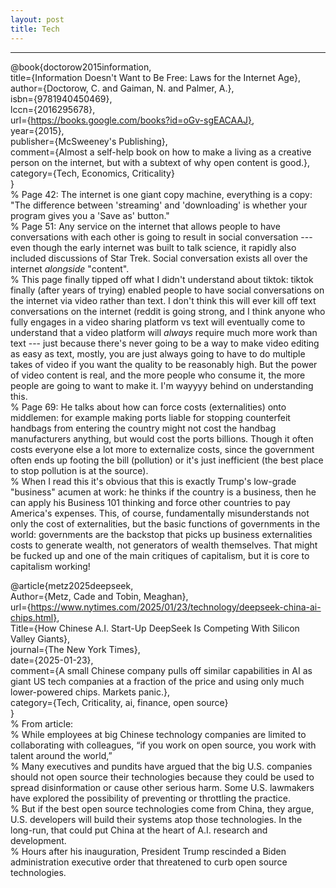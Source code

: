 ```yaml
---
layout: post
title: Tech
---
```


--------------------------------------------------------------------------------

@book{doctorow2015information,  
  title={Information Doesn't Want to Be Free: Laws for the Internet Age},  
  author={Doctorow, C. and Gaiman, N. and Palmer, A.},  
  isbn={9781940450469},  
  lccn={2016295678},  
  url={https://books.google.com/books?id=oGv-sgEACAAJ},  
  year={2015},  
  publisher={McSweeney's Publishing},   
  comment={Almost a self-help book on how to make a living as a creative person on the internet, but with a subtext of why open content is good.},  
  category={Tech, Economics, Criticality}  
}  
% Page 42: The internet is one giant copy machine, everything is a copy: "The difference between 'streaming' and 'downloading' is whether your program gives you a 'Save as' button."  
% Page 51: Any service on the internet that allows people to have conversations with each other is going to result in social conversation --- even though the early internet was built to talk science, it rapidly also included discussions of Star Trek. Social conversation exists all over the internet _alongside_ "content".  
    % This page finally tipped off what I didn't understand about tiktok: tiktok finally (after years of trying) enabled people to have social conversations on the internet via video rather than text. I don't think this will ever kill off text conversations on the internet (reddit is going strong, and I think anyone who fully engages in a video sharing platform vs text will eventually come to understand that a video platform will _always_ require much more work than text --- just because there's never going to be a way to make video editing as easy as text, mostly, you are just always going to have to do multiple takes of video if you want the quality to be reasonably high. But the power of video content is real, and the more people who consume it, the more people are going to want to make it. I'm wayyyy behind on understanding this.  
% Page 69: He talks about how can force costs (externalities) onto middlemen: for example making ports liable for stopping counterfeit handbags from entering the country might not cost the handbag manufacturers anything, but would cost the ports billions. Though it often costs everyone else a lot more to externalize costs, since the government often ends up footing the bill (pollution) or it's just inefficient (the best place to stop pollution is at the source).  
    % When I read this it's obvious that this is exactly Trump's low-grade "business" acumen at work: he thinks if the country is a business, then he can apply his Business 101 thinking and force other countries to pay America's expenses. This, of course, fundamentally misunderstands not only the cost of externalities, but the basic functions of governments in the world: governments are the backstop that picks up business externalities costs to generate wealth, not generators of wealth themselves. That might be fucked up and one of the main critiques of capitalism, but it is core to capitalism working!   
  
  
@article{metz2025deepseek,  
  Author={Metz, Cade and Tobin, Meaghan},  
  url={https://www.nytimes.com/2025/01/23/technology/deepseek-china-ai-chips.html},  
  Title={How Chinese A.I. Start-Up DeepSeek Is Competing With Silicon Valley Giants},  
  journal={The New York Times},  
  date={2025-01-23},  
  comment={A small Chinese company pulls off similar capabilities in AI as giant US tech companies at a fraction of the price and using only much lower-powered chips. Markets panic.},  
  category={Tech, Criticality, ai, finance, open source}  
}  
% From article:  
    % While employees at big Chinese technology companies are limited to collaborating with colleagues, “if you work on open source, you work with talent around the world,”  
    % Many executives and pundits have argued that the big U.S. companies should not open source their technologies because they could be used to spread disinformation or cause other serious harm. Some U.S. lawmakers have explored the possibility of preventing or throttling the practice.  
    % But if the best open source technologies come from China, they argue, U.S. developers will build their systems atop those technologies. In the long-run, that could put China at the heart of A.I. research and development.  
    % Hours after his inauguration, President Trump rescinded a Biden administration executive order that threatened to curb open source technologies.  


